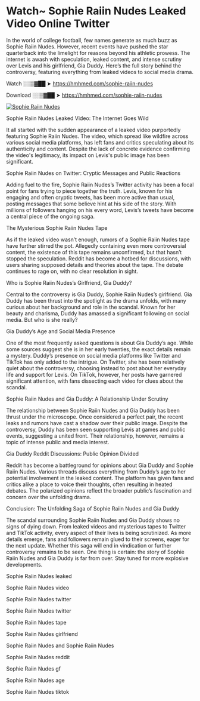 # Watch~ Sophie Raiin Nudes Leaked Video Online Twitter

In the world of college football, few names generate as much buzz as Sophie Raiin Nudes. However, recent events have pushed the star quarterback into the limelight for reasons beyond his athletic prowess. The internet is awash with speculation, leaked content, and intense scrutiny over Levis and his girlfriend, Gia Duddy. Here’s the full story behind the controversy, featuring everything from leaked videos to social media drama.

Watch ░░▒▓██ ➤ https://hmhmed.com/sophie-raiin-nudes

Download ░░▒▓██ ➤ https://hmhmed.com/sophie-raiin-nudes

[![Sophie Raiin Nudes](https://i.imgur.com/dJHk4Zq.gif)](https://hmhmed.com/sophie-raiin-nudes)

Sophie Raiin Nudes Leaked Video: The Internet Goes Wild

It all started with the sudden appearance of a leaked video purportedly featuring Sophie Raiin Nudes. The video, which spread like wildfire across various social media platforms, has left fans and critics speculating about its authenticity and content. Despite the lack of concrete evidence confirming the video's legitimacy, its impact on Levis's public image has been significant.

Sophie Raiin Nudes on Twitter: Cryptic Messages and Public Reactions

Adding fuel to the fire, Sophie Raiin Nudes’s Twitter activity has been a focal point for fans trying to piece together the truth. Levis, known for his engaging and often cryptic tweets, has been more active than usual, posting messages that some believe hint at his side of the story. With millions of followers hanging on his every word, Levis’s tweets have become a central piece of the ongoing saga.

The Mysterious Sophie Raiin Nudes Tape

As if the leaked video wasn’t enough, rumors of a Sophie Raiin Nudes tape have further stirred the pot. Allegedly containing even more controversial content, the existence of this tape remains unconfirmed, but that hasn’t stopped the speculation. Reddit has become a hotbed for discussions, with users sharing supposed details and theories about the tape. The debate continues to rage on, with no clear resolution in sight.

Who is Sophie Raiin Nudes’s Girlfriend, Gia Duddy?

Central to the controversy is Gia Duddy, Sophie Raiin Nudes’s girlfriend. Gia Duddy has been thrust into the spotlight as the drama unfolds, with many curious about her background and role in the scandal. Known for her beauty and charisma, Duddy has amassed a significant following on social media. But who is she really?

Gia Duddy’s Age and Social Media Presence

One of the most frequently asked questions is about Gia Duddy’s age. While some sources suggest she is in her early twenties, the exact details remain a mystery. Duddy’s presence on social media platforms like Twitter and TikTok has only added to the intrigue. On Twitter, she has been relatively quiet about the controversy, choosing instead to post about her everyday life and support for Levis. On TikTok, however, her posts have garnered significant attention, with fans dissecting each video for clues about the scandal.

Sophie Raiin Nudes and Gia Duddy: A Relationship Under Scrutiny

The relationship between Sophie Raiin Nudes and Gia Duddy has been thrust under the microscope. Once considered a perfect pair, the recent leaks and rumors have cast a shadow over their public image. Despite the controversy, Duddy has been seen supporting Levis at games and public events, suggesting a united front. Their relationship, however, remains a topic of intense public and media interest.

Gia Duddy Reddit Discussions: Public Opinion Divided

Reddit has become a battleground for opinions about Gia Duddy and Sophie Raiin Nudes. Various threads discuss everything from Duddy’s age to her potential involvement in the leaked content. The platform has given fans and critics alike a place to voice their thoughts, often resulting in heated debates. The polarized opinions reflect the broader public’s fascination and concern over the unfolding drama.

Conclusion: The Unfolding Saga of Sophie Raiin Nudes and Gia Duddy

The scandal surrounding Sophie Raiin Nudes and Gia Duddy shows no signs of dying down. From leaked videos and mysterious tapes to Twitter and TikTok activity, every aspect of their lives is being scrutinized. As more details emerge, fans and followers remain glued to their screens, eager for the next update. Whether this saga will end in vindication or further controversy remains to be seen. One thing is certain: the story of Sophie Raiin Nudes and Gia Duddy is far from over. Stay tuned for more explosive developments.

Sophie Raiin Nudes leaked

Sophie Raiin Nudes video

Sophie Raiin Nudes twitter

Sophie Raiin Nudes twitter

Sophie Raiin Nudes tape

Sophie Raiin Nudes girlfriend

Sophie Raiin Nudes and Sophie Raiin Nudes

Sophie Raiin Nudes reddit

Sophie Raiin Nudes gf

Sophie Raiin Nudes age

Sophie Raiin Nudes tiktok